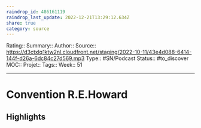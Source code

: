 ```yaml
---
raindrop_id: 486161119
raindrop_last_update: 2022-12-21T13:29:12.634Z
share: true
category: source
---
```


Rating::
Summary:: 
Author::
Source:: https://d3ctxlq1ktw2nl.cloudfront.net/staging/2022-10-11/43e4d088-6414-144f-d26a-6dc84c27d569.mp3
Type:: #SN/Podcast 
Status:: #to_discover
MOC::
Projet:: 
Tags:: 
Week:: 51

***
# Convention R.E.Howard



## Highlights

